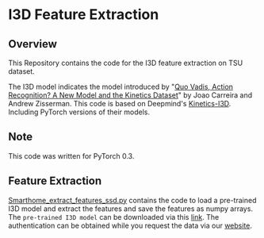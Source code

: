 # I3D Feature Extraction

## Overview

This Repository contains the code for the I3D feature extraction on TSU dataset.

The I3D model indicates the model introduced by "[Quo Vadis, Action Recognition? A New Model and the Kinetics
Dataset](https://arxiv.org/abs/1705.07750)" by Joao Carreira and Andrew Zisserman. This code is based on Deepmind's [Kinetics-I3D](https://github.com/deepmind/kinetics-i3d). Including PyTorch versions of their models.

## Note
This code was written for PyTorch 0.3. 

## Feature Extraction

[Smarthome_extract_features_ssd.py](Smarthome_extract_features_ssd.py) contains the code to load a pre-trained I3D model and extract the features and save the features as numpy arrays. 
The `pre-trained I3D model` can be downloaded via this [link](https://repo-sam.inria.fr/smarthome/TSU_16frame_weights_iter64000.pt). The authentication can be obtained while you request the data via our [website](https://project.inria.fr/toyotasmarthome/). 



